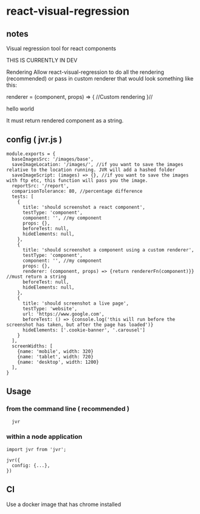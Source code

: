 # react-visual-regression

## notes
Visual regression tool for react components

THIS IS CURRENTLY IN DEV

Rendering
Allow react-visual-regression to do all the rendering (recommended) or pass in custom renderer that would look something like this:

renderer = (component, props) => {
//Custom rendering
}//<div>hello world</div>

It must return rendered component as a string.

## config ( jvr.js )
```
module.exports = {
  baseImagesSrc: '/images/base',
  saveImageLocation: '/images/', //if you want to save the images relative to the location running. JVR will add a hashed folder
  saveImageScript: (images) => {}, //if you want to save the images with ftp etc, this function will pass you the image.
  reportSrc: '/report',
  comparisonTolerance: 80, //percentage difference
  tests: [
    {
      title: 'should screenshot a react component',
      testType: 'component',
      component: '', //my component
      props: {},
      beforeTest: null,
      hideElements: null,
    },
    {
      title: 'should screenshot a component using a custom renderer',
      testType: 'component',
      component: '', //my component
      props: {},
      renderer: (component, props) => {return rendererFn(component)}} //must return a string
      beforeTest: null,
      hideElements: null,
    },
    {
      title: 'should screenshot a live page',
      testType: 'website',
      url: 'https://www.google.com',
      beforeTest: () => {console.log('this will run before the screenshot has taken, but after the page has loaded')}
      hideElements: ['.cookie-banner', '.carousel']
    }
  ],
  screenWidths: [
    {name: 'mobile', width: 320}
    {name: 'tablet', width: 720}
    {name: 'desktop', width: 1200}
  ],
}
```

## Usage

### from the command line ( recommended )
```
  jvr
```

### within a node application
```
import jvr from 'jvr';

jvr({
  config: {...},
})
```

## CI
Use a docker image that has chrome installed
